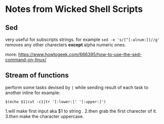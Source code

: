 # Notes from Wicked Shell Scripts

## Sed

very useful for subscripts strings.
for example `sed -e 's/[^[:alnum:]]//g'` removes any other charecters **except** alpha numeric ones.

more: https://www.howtogeek.com/666395/how-to-use-the-sed-command-on-linux/

## Stream of functions

perform some tasks devised by `|` while sending result of each task to another inline for example:

```shell
$(echo $1|cut -c1|tr '[:lower:]' '[:upper:]')
```

1.will make first input aka $1 to string .
2.then grab the first charecter of it.
3.then make the character uppercase.





